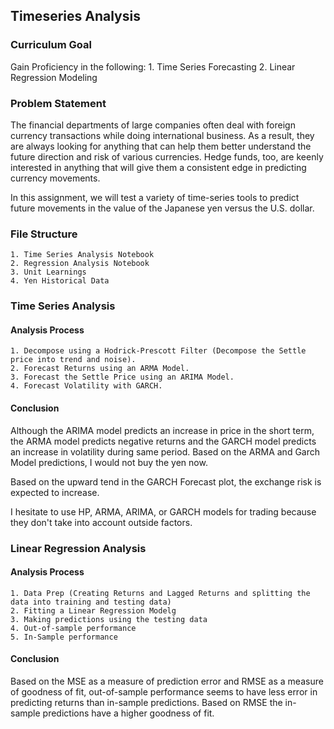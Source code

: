 ## Timeseries Analysis

### Curriculum Goal
Gain Proficiency in the following:
    1. Time Series Forecasting
    2. Linear Regression Modeling

### Problem Statement
The financial departments of large companies often deal with foreign currency transactions while doing international business. As a result, they are always looking for anything that can help them better understand the future direction and risk of various currencies. Hedge funds, too, are keenly interested in anything that will give them a consistent edge in predicting currency movements.

In this assignment, we will test a variety of time-series tools to predict future movements in the value of the Japanese yen versus the U.S. dollar.

### File Structure
    1. Time Series Analysis Notebook
    2. Regression Analysis Notebook
    3. Unit Learnings
    4. Yen Historical Data
    
### Time Series Analysis
#### Analysis Process
    1. Decompose using a Hodrick-Prescott Filter (Decompose the Settle price into trend and noise).
    2. Forecast Returns using an ARMA Model.
    3. Forecast the Settle Price using an ARIMA Model.
    4. Forecast Volatility with GARCH.

#### Conclusion
Although the ARIMA model predicts an increase in price in the short term, the ARMA model predicts negative returns and the GARCH model predicts an increase in volatility during same period. Based on the ARMA and Garch Model predictions, I would not buy the yen now.

Based on the upward tend in the GARCH Forecast plot, the exchange risk is expected to increase. 

I hesitate to use HP, ARMA, ARIMA, or GARCH models for trading because they don't take into account outside factors. 



### Linear Regression Analysis
#### Analysis Process
    1. Data Prep (Creating Returns and Lagged Returns and splitting the data into training and testing data)
    2. Fitting a Linear Regression Modelg
    3. Making predictions using the testing data
    4. Out-of-sample performance
    5. In-Sample performance
    
#### Conclusion

Based on the MSE as a measure of prediction error and RMSE as a measure of goodness of fit, out-of-sample performance seems to have less error in predicting returns than in-sample predictions. Based on RMSE the in-sample predictions have a higher goodness of fit.
